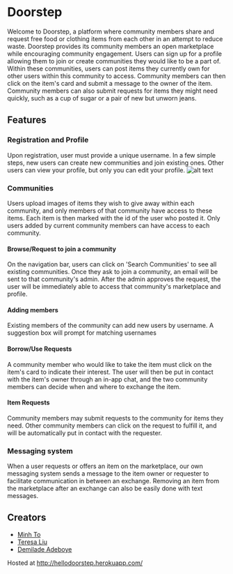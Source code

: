 # Doorstep
Welcome to Doorstep, a platform where community members share and request free food or clothing items from each other in an attempt to reduce waste. Doorstep provides its community members an open marketplace while encouraging community engagement.
Users can sign up for a profile allowing them to join or create communities they would like to be a part of. Within these communities, users can post items they currently own for other users within this community to access. Community members can then click on the item's card and submit a message to the owner of the item. Community members can also submit requests for items they might need quickly, such as a cup of sugar or a pair of new but unworn jeans.

## Features
### Registration and Profile
Upon registration, user must provide a unique username. In a few simple steps, new users can create new communities and join existing ones. Other users can view your profile, but only you can edit your profile.
![alt text](https://user-images.githubusercontent.com/19524925/29914597-642834ca-8e39-11e7-8c9d-77ded1caf39a.png)

### Communities
Users upload images of items they wish to give away within each community, and only members of that community have access to these items. Each item is then marked with the id of the user who posted it. Only users added by current community members can have access to each community.

#### Browse/Request to join a community
On the navigation bar, users can click on 'Search Communities' to see all existing communities. Once they ask to join a community, an email will be sent to that community's admin. After the admin approves the request, the user will be immediately able to access that community's marketplace and profile.

#### Adding members
Existing members of the community can add new users by username. A suggestion box will prompt for matching usernames

#### Borrow/Use Requests
A community member who would like to take the item must click on the item's card to indicate their interest. The user will then be put in contact with the item's owner through an in-app chat, and the two community members can decide when and where to exchange the item.

#### Item Requests
Community members may submit requests to the community for items they need. Other community members can click on the request to fulfill it, and will be automatically put in contact with the requester.

### Messaging system
When a user requests or offers an item on the marketplace, our own messaging system sends a message to the item owner or requester to facilitate communication in between an exchange. Removing an item from the marketplace after an exchange can also be easily done with text messages.

## Creators
* [Minh To](https://github.com/mnto)
* [Teresa Liu](https://github.com/teresaliu20)
* [Demilade Adeboye](https://github.com/oadeboye)

Hosted at http://hellodoorstep.herokuapp.com/
